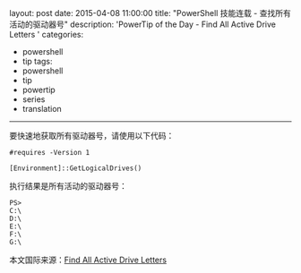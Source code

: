 ﻿layout: post
date: 2015-04-08 11:00:00
title: "PowerShell 技能连载 - 查找所有活动的驱动器号"
description: 'PowerTip of the Day - Find All Active Drive Letters '
categories:
- powershell
- tip
tags:
- powershell
- tip
- powertip
- series
- translation
---
要快速地获取所有驱动器号，请使用以下代码：

    #requires -Version 1
    
    [Environment]::GetLogicalDrives()

执行结果是所有活动的驱动器号：

    PS>
    C:\
    D:\
    E:\
    F:\
    G:\

<!--more-->
本文国际来源：[Find All Active Drive Letters ](http://community.idera.com/powershell/powertips/b/tips/posts/find-all-active-drive-letters)
